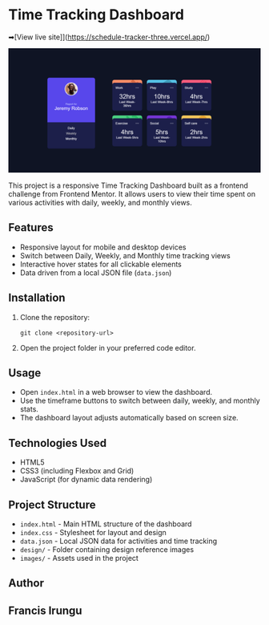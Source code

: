 # Time Tracking Dashboard
➡[View live site]](https://schedule-tracker-three.vercel.app/)


![Dashboard Preview](./image.png)

This project is a responsive Time Tracking Dashboard built as a frontend challenge from Frontend Mentor. It allows users to view their time spent on various activities with daily, weekly, and monthly views.

## Features

- Responsive layout for mobile and desktop devices
- Switch between Daily, Weekly, and Monthly time tracking views
- Interactive hover states for all clickable elements
- Data driven from a local JSON file (`data.json`)

## Installation

1. Clone the repository:
   ```
   git clone <repository-url>
   ```
2. Open the project folder in your preferred code editor.

## Usage

- Open `index.html` in a web browser to view the dashboard.
- Use the timeframe buttons to switch between daily, weekly, and monthly stats.
- The dashboard layout adjusts automatically based on screen size.

## Technologies Used

- HTML5
- CSS3 (including Flexbox and Grid)
- JavaScript (for dynamic data rendering)

## Project Structure

- `index.html` - Main HTML structure of the dashboard
- `index.css` - Stylesheet for layout and design
- `data.json` - Local JSON data for activities and time tracking
- `design/` - Folder containing design reference images
- `images/` - Assets used in the project

## Author

## Francis Irungu
